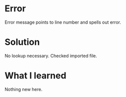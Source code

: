 # Error
Error message points to line number and spells out error.

# Solution
No lookup necessary.
Checked imported file.

# What I learned
Nothing new here.